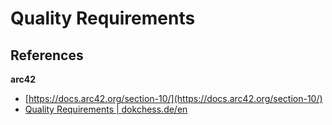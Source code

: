 # Quality Requirements

## References

**arc42**

- [https://docs.arc42.org/section-10/](https://docs.arc42.org/section-10/)
- [Quality Requirements | dokchess.de/en](https://www.dokchess.de/en/10_qualityrequirements/)
